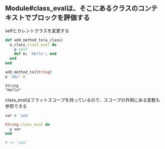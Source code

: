 ## Module#class_evalは、そこにあるクラスのコンテキストでブロックを評価する

selfとカレントクラスを変更する

```ruby
def add_method_to(a_class)
  a_class.class_eval do
    p self
    def m; 'Hello'; end
  end
end

add_method_to(String)
p 'abc'.m
```

```shell
String
"Hello"
```

class_evalはフラットスコープを持っているので、スコープの外側にある変数も参照できる

```ruby
var = 'aaa'

String.class_eval do
  p var
end

# => 'aaa'
```

